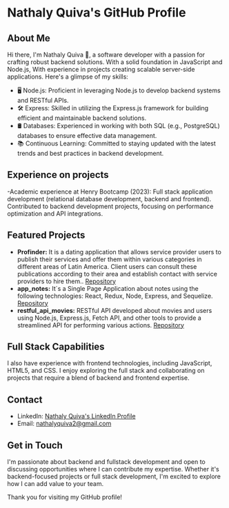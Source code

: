 
# Nathaly Quiva's GitHub Profile

## About Me

Hi there, I'm Nathaly Quiva 👋, a software developer with a passion for crafting robust backend solutions. With a solid foundation in JavaScript and Node.js, With experience in projects creating scalable server-side applications. Here's a glimpse of my skills:

- 🖥️ Node.js: Proficient in leveraging Node.js to develop backend systems and RESTful APIs.
- 🛠️ Express: Skilled in utilizing the Express.js framework for building efficient and maintainable backend solutions.
- 🛢️ Databases: Experienced in working with both SQL (e.g., PostgreSQL) databases to ensure effective data management.
- 📚 Continuous Learning: Committed to staying updated with the latest trends and best practices in backend development.

## Experience on projects

-Academic experience at Henry Bootcamp (2023): Full stack application development (relational database development, backend and frontend). Contributed to backend development projects, focusing on performance optimization and API integrations. 

## Featured Projects

- **Profinder:** It is a dating application that allows service provider users to publish their services and offer them within various categories in different areas of Latin America. Client users can consult these publications according to their area and establish contact with service providers to hire them.. [Repository](https://github.com/NathalyQuiva/profinder_services_application)
- **app_notes:** It´s a Single Page Application about notes using the following technologies: React, Redux, Node, Express, and Sequelize. [Repository](https://github.com/NathalyQuiva/app_notes)
- **restful_api_movies:** RESTful API developed about movies and users using Node.js, Express.js, Fetch API, and other tools to provide a streamlined API for performing various actions. [Repository](https://github.com/NathalyQuiva/restful_api_movies)


## Full Stack Capabilities

I also have experience with frontend technologies, including JavaScript, HTML5, and CSS. I enjoy exploring the full stack and collaborating on projects that require a blend of backend and frontend expertise.

## Contact

- LinkedIn: [Nathaly Quiva's LinkedIn Profile](https://www.linkedin.com/in/nathalyquiva/)
- Email: nathalyquiva2@gmail.com

## Get in Touch

I'm passionate about backend and fullstack development and open to discussing opportunities where I can contribute my expertise. Whether it's backend-focused projects or full stack development, I'm excited to explore how I can add value to your team.

Thank you for visiting my GitHub profile! 




